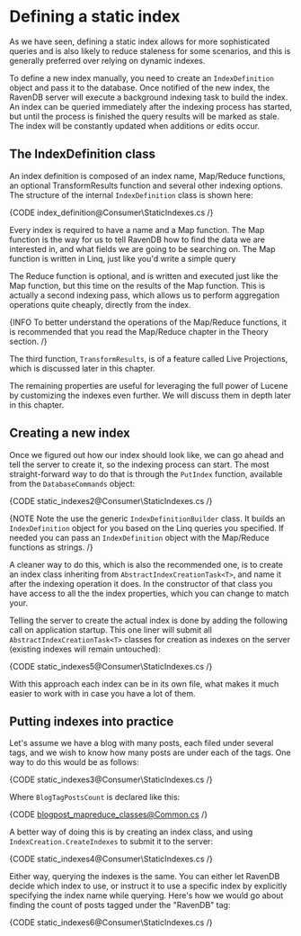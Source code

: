 ﻿# Defining a static index

As we have seen, defining a static index allows for more sophisticated queries and is also likely to reduce staleness for some scenarios, and this is generally preferred over relying on dynamic indexes.

To define a new index manually, you need to create an `IndexDefinition` object and pass it to the database. Once notified of the new index, the RavenDB server will execute a background indexing task to build the index. An index can be queried immediately after the indexing process has started, but until the process is finished the query results will be marked as stale. The index will be constantly updated when additions or edits occur.

## The IndexDefinition class

An index definition is composed of an index name, Map/Reduce functions, an optional TransformResults function and several other indexing options. The structure of the internal `IndexDefinition` class is shown here:

{CODE index_definition@Consumer\StaticIndexes.cs /}

Every index is required to have a name and a Map function. The Map function is the way for us to tell RavenDB how to find the data we are interested in, and what fields we are going to be searching on. The Map function is written in Linq, just like you'd write a simple query

The Reduce function is optional, and is written and executed just like the Map function, but this time on the results of the Map function. This is actually a second indexing pass, which allows us to perform aggregation operations quite cheaply, directly from the index.

{INFO To better understand the operations of the Map/Reduce functions, it is recommended that you read the Map/Reduce chapter in the Theory section. /}

The third function, `TransformResults`, is of a feature called Live Projections, which is discussed later in this chapter.

The remaining properties are useful for leveraging the full power of Lucene by customizing the indexes even further. We will discuss them in depth later in this chapter.

## Creating a new index

Once we figured out how our index should look like, we can go ahead and tell the server to create it, so the indexing process can start. The most straight-forward way to do that is through the `PutIndex` function, available from the `DatabaseCommands` object:

{CODE static_indexes2@Consumer\StaticIndexes.cs /}

{NOTE Note the use the generic `IndexDefinitionBuilder` class. It builds an `IndexDefinition` object for you based on the Linq queries you specified. If needed you can pass an `IndexDefinition` object with the Map/Reduce functions as strings. /}

A cleaner way to do this, which is also the recommended one, is to create an index class inheriting  from `AbstractIndexCreationTask<T>`, and name it after the indexing operation it does. In the constructor of that class you have access to all the the index properties, which you can change to match your.

Telling the server to create the actual index is done by adding the following call on application startup. This one liner will submit all `AbstractIndexCreationTask<T>` classes for creation as indexes on the server (existing indexes will remain untouched):

{CODE static_indexes5@Consumer\StaticIndexes.cs /}

With this approach each index can be in its own file, what makes it much easier to work with in case you have a lot of them.

## Putting indexes into practice

Let's assume we have a blog with many posts, each filed under several tags, and we wish to know how many posts are under each of the tags. One way to do this would be as follows:

{CODE static_indexes3@Consumer\StaticIndexes.cs /}

Where `BlogTagPostsCount` is declared like this:

{CODE blogpost_mapreduce_classes@Common.cs /}

A better way of doing this is by creating an index class, and using `IndexCreation.CreateIndexes` to submit it to the server:

{CODE static_indexes4@Consumer\StaticIndexes.cs /}

Either way, querying the indexes is the same. You can either let RavenDB decide which index to use, or instruct it to use a specific index by explicitly specifying the index name while querying. Here's how we would go about finding the count of posts tagged under the "RavenDB" tag:

{CODE static_indexes6@Consumer\StaticIndexes.cs /}